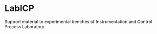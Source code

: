 # LabICP
Support material to experimental benches of Instrumentation and Control Process Laboratory
